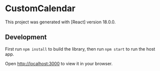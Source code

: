 # CustomCalendar

This project was generated with [React] version 18.0.0.

## Development

First run `npm install` to build the library,
then run `npm start` to run the host app.

Open [http://localhost:3000](http://localhost:3000) to view it in your browser.
